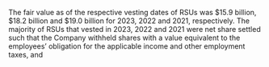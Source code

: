 The fair value as of the respective vesting dates of RSUs was $15.9 billion, $18.2 billion and $19.0 billion for 2023, 2022 and
2021,  respectively.  The  majority  of  RSUs  that  vested  in 2023,  2022  and  2021  were  net  share  settled  such  that  the  Company
withheld shares with a value equivalent to the employees’ obligation for the applicable income and other employment taxes, and